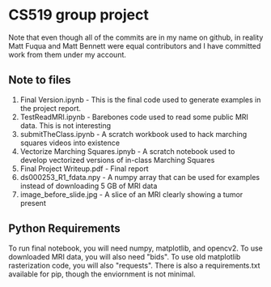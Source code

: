 # CS519 group project
Note that even though all of the commits are in my name on github, in reality Matt Fuqua and Matt Bennett were equal contributors and I have committed work from them under my account.

## Note to files

1. Final Version.ipynb - This is the final code used to generate examples in the project report.
1. TestReadMRI.ipynb - Barebones code used to read some public MRI data. This is not interesting
1. submitTheClass.ipynb - A scratch workbook used to hack marching squares videos into existence
1. Vectorize Marching Squares.ipnyb - A scratch notebook used to develop vectorized versions of in-class Marching Squares
1. Final Project Writeup.pdf - Final report
1. ds000253_R1_fdata.npy - A numpy array that can be used for examples instead of downloading 5 GB of MRI data
1. image_before_slide.jpg - A slice of an MRI clearly showing a tumor present

## Python Requirements
To run final notebook, you will need numpy, matplotlib, and opencv2.   To use downloaded MRI data, you will also need "bids".    To use old matplotlib rasterization code, you will also "requests".    There is also a requirements.txt available for pip, though the enviornment is not minimal.
